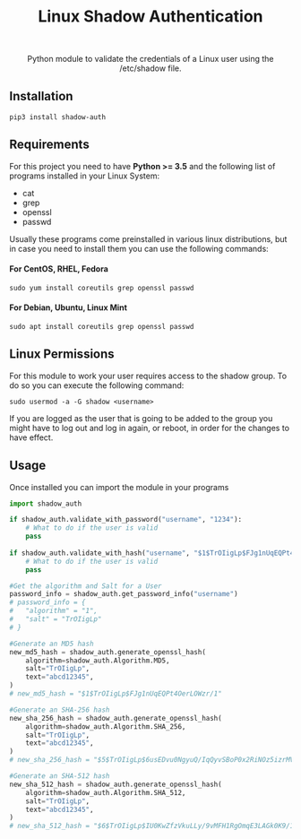
<p align="center">
    <h1 align="center">Linux Shadow Authentication</h1>
    <br>
    <p align="center">Python module to validate the credentials of a Linux user using the /etc/shadow file.</p>
</p>

Installation
------------
~~~
pip3 install shadow-auth
~~~

Requirements
------------
For this project you need to have **Python >= 3.5** and the following list of programs installed in your Linux System:
* cat
* grep
* openssl
* passwd

Usually these programs come preinstalled in various linux distributions, but in case you need to install them you can use the following commands:

#### For CentOS, RHEL, Fedora
~~~
sudo yum install coreutils grep openssl passwd
~~~
#### For Debian, Ubuntu, Linux Mint
~~~
sudo apt install coreutils grep openssl passwd
~~~

Linux Permissions
------------
For this module to work your user requires access to the shadow group.
To do so you can execute the following command:

~~~
sudo usermod -a -G shadow <username>
~~~
If you are logged as the user that is going to be added to the group you might have to log out and log in again,
or reboot, in order for the changes to have effect.


Usage
------------
Once installed you can import the module in your programs

```python
import shadow_auth

if shadow_auth.validate_with_password("username", "1234"):
    # What to do if the user is valid
    pass
    
if shadow_auth.validate_with_hash("username", "$1$TrOIigLp$FJg1nUqEQPt4OerLOWzr/1"):
    # What to do if the user is valid
    pass

#Get the algorithm and Salt for a User    
password_info = shadow_auth.get_password_info("username")
# password_info = {
#   "algorithm" = "1",
#   "salt" = "TrOIigLp"
# }

#Generate an MD5 hash
new_md5_hash = shadow_auth.generate_openssl_hash(
    algorithm=shadow_auth.Algorithm.MD5,
    salt="TrOIigLp",
    text="abcd12345",    
)
# new_md5_hash = "$1$TrOIigLp$FJg1nUqEQPt4OerLOWzr/1"

#Generate an SHA-256 hash
new_sha_256_hash = shadow_auth.generate_openssl_hash(
    algorithm=shadow_auth.Algorithm.SHA_256,
    salt="TrOIigLp",
    text="abcd12345",    
)
# new_sha_256_hash = "$5$TrOIigLp$6usEDvu0NgyuQ/IqQyvSBoP0x2RiNOz5izrMViHwXv2"

#Generate an SHA-512 hash
new_sha_512_hash = shadow_auth.generate_openssl_hash(
    algorithm=shadow_auth.Algorithm.SHA_512,
    salt="TrOIigLp",
    text="abcd12345",    
)
# new_sha_512_hash = "$6$TrOIigLp$IU0KwZfzVkuLLy/9vMFH1RgOmqE3LAGk0K9/15WOGStkeaN2IWYkY0jzCWHMUcSnnewnt9bOUwD2vStgko79v/"

``` 

